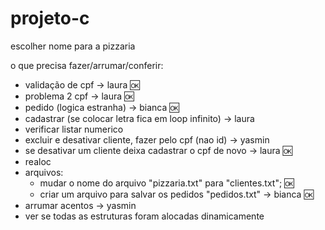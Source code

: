 # projeto-c

escolher nome para a pizzaria

o que precisa fazer/arrumar/conferir:
- validação de cpf -> laura 🆗
- problema 2 cpf -> laura 🆗
- pedido (logica estranha) -> bianca 🆗
- cadastrar (se colocar letra fica em loop infinito) -> laura
- verificar listar numerico
- excluir e desativar cliente, fazer pelo cpf (nao id) -> yasmin
- se desativar um cliente deixa cadastrar o cpf de novo -> laura 🆗
- realoc
- arquivos:
   - mudar o nome do arquivo "pizzaria.txt" para "clientes.txt"; 🆗
   - criar um arquivo para salvar os pedidos "pedidos.txt" -> bianca 🆗
- arrumar acentos -> yasmin
- ver se todas as estruturas foram alocadas dinamicamente
